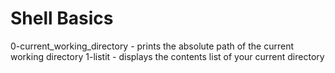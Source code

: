 # Shell Basics

0-current_working_directory - prints the absolute path of the current working directory
1-listit - displays the contents list of your current directory
